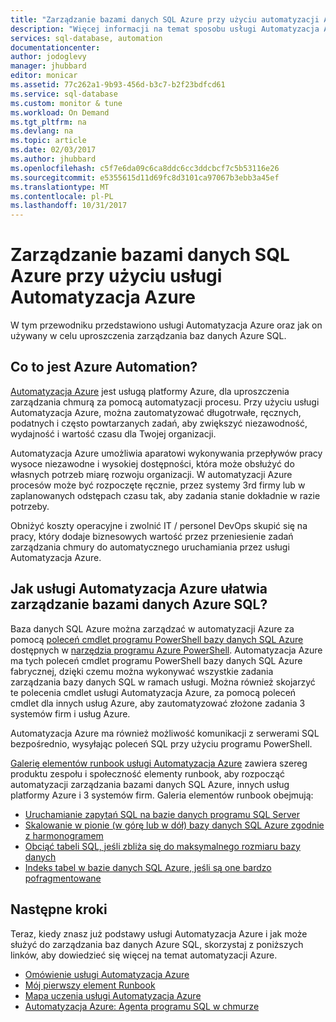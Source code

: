 ```yaml
---
title: "Zarządzanie bazami danych SQL Azure przy użyciu automatyzacji Azure | Dokumentacja firmy Microsoft"
description: "Więcej informacji na temat sposobu usługi Automatyzacja Azure umożliwia zarządzanie bazami danych Azure SQL na dużą skalę."
services: sql-database, automation
documentationcenter: 
author: jodoglevy
manager: jhubbard
editor: monicar
ms.assetid: 77c262a1-9b93-456d-b3c7-b2f23bdfcd61
ms.service: sql-database
ms.custom: monitor & tune
ms.workload: On Demand
ms.tgt_pltfrm: na
ms.devlang: na
ms.topic: article
ms.date: 02/03/2017
ms.author: jhubbard
ms.openlocfilehash: c5f7e6da09c6ca8ddc6cc3ddcbcf7c5b53116e26
ms.sourcegitcommit: e5355615d11d69fc8d3101ca97067b3ebb3a45ef
ms.translationtype: MT
ms.contentlocale: pl-PL
ms.lasthandoff: 10/31/2017
---
```

# <a name="managing-azure-sql-databases-using-azure-automation"></a>Zarządzanie bazami danych SQL Azure przy użyciu usługi Automatyzacja Azure
W tym przewodniku przedstawiono usługi Automatyzacja Azure oraz jak on używany w celu uproszczenia zarządzania baz danych Azure SQL.

## <a name="what-is-azure-automation"></a>Co to jest Azure Automation?
[Automatyzacja Azure](https://azure.microsoft.com/services/automation/) jest usługą platformy Azure, dla uproszczenia zarządzania chmurą za pomocą automatyzacji procesu. Przy użyciu usługi Automatyzacja Azure, można zautomatyzować długotrwałe, ręcznych, podatnych i często powtarzanych zadań, aby zwiększyć niezawodność, wydajność i wartość czasu dla Twojej organizacji.

Automatyzacja Azure umożliwia aparatowi wykonywania przepływów pracy wysoce niezawodne i wysokiej dostępności, która może obsłużyć do własnych potrzeb miarę rozwoju organizacji. W automatyzacji Azure procesów może być rozpoczęte ręcznie, przez systemy 3rd firmy lub w zaplanowanych odstępach czasu tak, aby zadania stanie dokładnie w razie potrzeby.

Obniżyć koszty operacyjne i zwolnić IT / personel DevOps skupić się na pracy, który dodaje biznesowych wartość przez przeniesienie zadań zarządzania chmury do automatycznego uruchamiania przez usługi Automatyzacja Azure.

## <a name="how-can-azure-automation-help-manage-azure-sql-databases"></a>Jak usługi Automatyzacja Azure ułatwia zarządzanie bazami danych Azure SQL?
Baza danych SQL Azure można zarządzać w automatyzacji Azure za pomocą [poleceń cmdlet programu PowerShell bazy danych SQL Azure](https://docs.microsoft.com/powershell/servicemanagement/azure.sqldatabase/v1.6.1/azure.sqldatabase/) dostępnych w [narzędzia programu Azure PowerShell](/powershell/azure/overview). Automatyzacja Azure ma tych poleceń cmdlet programu PowerShell bazy danych SQL Azure fabrycznej, dzięki czemu można wykonywać wszystkie zadania zarządzania bazy danych SQL w ramach usługi. Można również skojarzyć te polecenia cmdlet usługi Automatyzacja Azure, za pomocą poleceń cmdlet dla innych usług Azure, aby zautomatyzować złożone zadania 3 systemów firm i usług Azure.

Automatyzacja Azure ma również możliwość komunikacji z serwerami SQL bezpośrednio, wysyłając poleceń SQL przy użyciu programu PowerShell.

[Galerię elementów runbook usługi Automatyzacja Azure](https://azure.microsoft.com/blog/2014/10/07/introducing-the-azure-automation-runbook-gallery/) zawiera szereg produktu zespołu i społeczność elementy runbook, aby rozpocząć automatyzacji zarządzania bazami danych SQL Azure, innych usług platformy Azure i 3 systemów firm. Galeria elementów runbook obejmują:

* [Uruchamianie zapytań SQL na bazie danych programu SQL Server](https://gallery.technet.microsoft.com/scriptcenter/How-to-use-a-SQL-Command-be77f9d2)
* [Skalowanie w pionie (w górę lub w dół) bazy danych SQL Azure zgodnie z harmonogramem](https://gallery.technet.microsoft.com/scriptcenter/Azure-SQL-Database-e957354f)
* [Obciąć tabeli SQL, jeśli zbliża się do maksymalnego rozmiaru bazy danych](https://gallery.technet.microsoft.com/scriptcenter/Azure-Automation-Your-SQL-30f8736b)
* [Indeks tabel w bazie danych SQL Azure, jeśli są one bardzo pofragmentowane](https://gallery.technet.microsoft.com/scriptcenter/Indexes-tables-in-an-Azure-73a2a8ea)

## <a name="next-steps"></a>Następne kroki
Teraz, kiedy znasz już podstawy usługi Automatyzacja Azure i jak może służyć do zarządzania baz danych Azure SQL, skorzystaj z poniższych linków, aby dowiedzieć się więcej na temat automatyzacji Azure.

* [Omówienie usługi Automatyzacja Azure](../automation/automation-intro.md)
* [Mój pierwszy element Runbook](../automation/automation-first-runbook-graphical.md)
* [Mapa uczenia usługi Automatyzacja Azure](https://azure.microsoft.com/documentation/learning-paths/automation/)
* [Automatyzacja Azure: Agenta programu SQL w chmurze](https://azure.microsoft.com/blog/2014/06/26/azure-automation-your-sql-agent-in-the-cloud/) 

